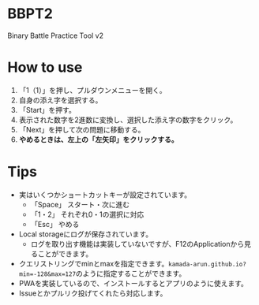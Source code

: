 # BBPT2
Binary Battle Practice Tool v2

# How to use
1. 「1（1）」を押し、プルダウンメニューを開く。
2. 自身の添え字を選択する。
3. 「Start」を押す。
4. 表示された数字を2進数に変換し、選択した添え字の数字をクリック。
5. 「Next」を押して次の問題に移動する。
6. **やめるときは、左上の「左矢印」をクリックする。**

# Tips
- 実はいくつかショートカットキーが設定されています。
  - 「Space」 スタート・次に進む
  - 「1・2」 それぞれ0・1の選択に対応
  - 「Esc」 やめる
- Local storageにログが保存されています。
  - ログを取り出す機能は実装していないですが、F12のApplicationから見ることができます。
- クエリストリングでminとmaxを指定できます。`kamada-arun.github.io?min=-128&max=127`のように指定することができます。
- PWAを実装しているので、インストールするとアプリのように使えます。
- Issueとかプルリク投げてくれたら対応します。
